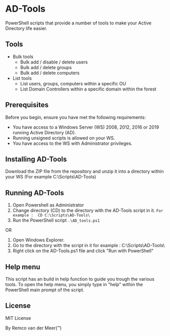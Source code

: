 # AD-Tools
PowerShell scripts that provide a number of tools to make your Active Directory life easier.

## Tools
* Bulk tools
  - Bulk add / disable / delete users
  - Bulk add / delete groups
  - Bulk add / delete computers
* List tools
  - List users, groups, computers within a specific OU
  - List Domain Controllers within a specific domain within the forest

## Prerequisites
Before you begin, ensure you have met the following requirements:

* You have access to a Windows Server (WS) 2008, 2012, 2016 or 2019 running Active Directory (AD).
* Running unsigned scripts is allowed on your WS.
* You have access to the WS with Administrator privileges.

## Installing AD-Tools
Download the ZIP file from the repository and unzip it into a directory within your WS (For example C:\Scripts\AD-Tools)

## Running AD-Tools
1. Open Powershell as Administrator
2. Change directory (CD) to the directory with the AD-Tools script in it.   ```For example :  CD C:\Scripts\AD-Tools\```
3. Run the PowerShell script ```.\AD_tools.ps1```

OR

1. Open Windows Explorer.
2. Go to the directory with the script in it for example : C:\Scripts\AD-Tools\
3. Right click on the AD-Tools.ps1 file and click "Run with PowerShell"

## Help menu
This script has an build in help function to guide you trough the various tools.
To open the help menu, you simply type in "help" within the PowerShell main prompt of the script.

## License
MIT License

By Remco van der Meer(™)
